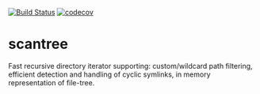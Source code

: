 [![Build Status](https://travis-ci.com/andhus/scantree.svg?branch=master)](https://travis-ci.com/andhus/scantree)
[![codecov](https://codecov.io/gh/andhus/scantree/branch/master/graph/badge.svg)](https://codecov.io/gh/andhus/scantree)
# scantree
Fast recursive directory iterator supporting: custom/wildcard path filtering, efficient detection and handling of cyclic symlinks, in memory representation of file-tree.
